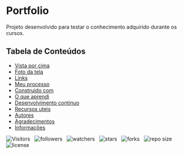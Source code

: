 <!-- Title -->
# Portfolio

Projeto desenvolvido para testar o conhecimento adquirido durante os cursos.

<!-- Table of Contents -->
## Tabela de Conteúdos

* [Vista por cima](#vista-por-cima)
* [Foto da tela](#foto-da-tela)
* [Links](#links)
* [Meu processo](#meu-processo)
* [Construido com](#construido-com)
* [O que aprendi](#o-que-aprendi)
* [Desenvolvimento continuo](#desenvolvimento-continuo)
* [Recursos uteis](#recursos-uteis)
* [Autores](#autores)
* [Agradecimentos](#agradecimentos)
* [Informações](#informações)

![Visitors](https://api.visitorbadge.io/api/visitors?path=Devsgeeknerd%2Fpro-por-v1&label=Visitantes&labelColor=%23f9e64f&countColor=%23008000&style=plastic "Total de Visitas")
&nbsp;
![followers](https://img.shields.io/github/followers/Devsgeeknerd?style=plastic&label=Fãs&labelColor=f9e64f "Total de Seguidores")
&nbsp;
![watchers](https://img.shields.io/github/watchers/Devsgeeknerd/pro-por-v1?style=plastic&label=Observadores&labelColor=f9e64f "Total de Observadores")
&nbsp;
![stars](https://img.shields.io/github/stars/Devsgeeknerd/pro-por-v1?style=plastic&label=Estrelas&labelColor=f9e64f "Total de Estrelas Recebidas")
&nbsp;
![forks](https://img.shields.io/github/forks/Devsgeeknerd/pro-por-v1?style=plastic&label=Bifurcações&labelColor=f9e64f "Total de Bifurcações")
&nbsp;
![repo size](https://img.shields.io/github/repo-size/Devsgeeknerd/pro-por-v1?style=plastic&label=Tamanho&labelColor=f9e64f "Tamanho do Repositório")
&nbsp;
![license](https://img.shields.io/github/license/Devsgeeknerd/pro-por-v1?style=plastic&label=Licença&labelColor=f9e64f "Licença do Repositório")
